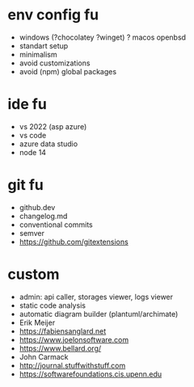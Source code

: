 # env config fu
* windows (?chocolatey ?winget) ? macos openbsd
* standart setup
* minimalism
* avoid customizations
* avoid (npm) global packages

# ide fu
* vs 2022 (asp azure) 
* vs code
* azure data studio
* node 14

# git fu
* github.dev
* changelog.md
* conventional commits
* semver
* https://github.com/gitextensions 

# custom
* admin: api caller, storages viewer, logs viewer
* static code analysis
* automatic diagram builder (plantuml/archimate)
* Erik Meijer
* https://fabiensanglard.net
* https://www.joelonsoftware.com
* https://www.bellard.org/
* John Carmack
* http://journal.stuffwithstuff.com
* https://softwarefoundations.cis.upenn.edu
